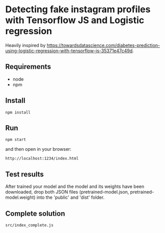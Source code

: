 # Detecting fake instagram profiles with Tensorflow JS and Logistic regression

Heavily inspired by https://towardsdatascience.com/diabetes-prediction-using-logistic-regression-with-tensorflow-js-35371e47c49d.

## Requirements

- node
- npm

## Install

```
npm install
```

## Run

```
npm start
```

and then open in your browser:

```
http://localhost:1234/index.html
```

## Test results

After trained your model and the model and its weights have been downloaded, drop both JSON files (pretrained-model.json, pretrained-model.weight) into the 'public' and 'dist' folder.

## Complete solution

```
src/index_complete.js
```
